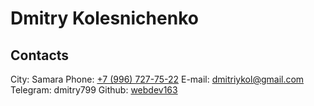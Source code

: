 # Dmitry Kolesnichenko

## Contacts

City: Samara
Phone: [+7 (996) 727-75-22](tel:+79967277522)
E-mail: [dmitriykol@gmail.com](mailto:dmitriykol@gmail.com)
Telegram: dmitry799
Github: [webdev163](https://github.com/webdev163)

